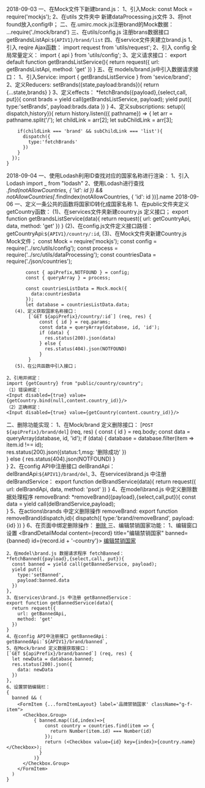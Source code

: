 2018-09-03
一、在Mock文件下新建brand.js：
    1、引入Mock:
      const Mock = require('mockjs');
    2、在utils 文件夹中 新建dataProcessing.js文件
    3、将not found放入config中；
二、在.umirc.mock.js注册brand的Mock数据：
    ...require('./mock/brand')
三、在utils/config.js 注册brans数据接口
    getBrandsListApi:`${APIV1}/brand/list`
四、在service文件夹建立brand.js
    1、引入 reqire Ajax函数：
    import request from 'utils/request';
    2、引入 config 全局常量定义：
    import { api } from 'utils/config';
    3、定义请求接口：
    export default function getBrandsListService(){
      return request({
        url: getBrandsListApi,
        method: 'get'
      })
    }
五、在 models/brand.js中引入数据请求接口：
    1、引入Service: 
    import { getBrandsListService } from 'sevice/brand';
    2、定义Reducers:
    setBrands({state,payload:brands}){
      return {...state,brands}
    }
    3、定义effects：
    *fetchBrands({payload},{select,call, put}){
      const brads = yield call(getBrandsListService, payload);
      yield put({
        type:'setBrands',
        payload:brads.data
      })
    }
    4、定义subscriptions:
    setup({ dispatch,history}){
      return history.listen(({ pathname}) => {
        let arr = pathname.split('/');
        let childLink = arr[2];
        let subChildLink = arr[3];

        if(childLink === 'brand' && subChildLink === 'list'){
          dispatch({
            type:'fetchBrands'
          })
        }
      });
    }

2018-09-04
一、使用Lodash利用ID查找对应的国家名称进行渲染：
    1、引入Lodash
    import _ from "lodash"
    2、使用Lodash进行查找
    _.find(notAllowCountries, { 'id': id }) && notAllowCountries[_.findIndex(notAllowCountries, { 'id': id })].name
2018-09-06
一、定义一条公共的函数将国家ID转化成国家名称
    1、在public文件夹定义getCountry函数：
       (1)、在services文件夹新建country.js 定义接口；
            export function getBrandsListService(data){
              return request({
                url: getCountryApi,
                data,
                method: 'get'
              })
            }
       (2)、在config.js文件定义接口路径：
            getCountryApi:`${APIV1}/country/:id`,
       (3)、在Mock文件夹新建Country.js Mock文件；
           const Mock = require('mockjs');
           const config = require('../src/utils/config');
           const process = require('../src/utils/dataProcessing');
           const countriesData = require('./json/countries');
           
           const { apiPrefix,NOTFOUND } = config;
           const { queryArray } = process;
           
           const countriesListData = Mock.mock({
             data:countriesData
           });
           let database = countriesListData.data;
       (4)、定义获取国家名称接口：
            [`GET ${apiPrefix}/country/:id`] (req, res) {
                const { id } = req.params;
                const data = queryArray(database, id, 'id');
                if (data) {
                  res.status(200).json(data)
                } else {
                  res.status(404).json(NOTFOUND)
                }
            }
       (5)、在公共函数中引入接口；
       
    2、引用并绑定：
    import {getCountry} from "public/country/country";
    （1）错误绑定：
    <Input disabled={true} value={getCountry.bind(null,content.country_id)}/>
    （2）正确绑定：
    <Input disabled={true} value={getCountry(content.country_id)}/>
二、删除功能实现：
    1、在Mock/brand 定义删除接口：
    [`POST ${apiPrefix}/brand/del`] (req, res) {
        const { id } = req.body;
        const data = queryArray(database, id, 'id');
        if (data) {
          database = database.filter(item => item.id !== id);      
          res.status(200).json({status:1,msg: '删除成功' })      
        } else {
          res.status(404).json(NOTFOUND)
        }    
    }
    2、在config API中注册接口 delBrandApi：
    delBrandApi:`${APIV1}/brand/del`,
    3、在services\brand.js 中注册 delBrandService：
    export function delBrandService(data){
      return request({
        url: delBrandApi,
        data,
        method: 'psot'
      })
    }
    4、在model\brand.js 中定义删除数据处理程序 removeBrand:
    *removeBrand({payload},{select,call,put}){
      const data = yield call(delBrandService,payload);      
    }
    5、在actions\brands 中定义删除操作 removeBrand:
    export function removeBrand(dispatch,id){
      dispatch({
        type:'brand/removeBrand',
        payload:{id}
      })
    }
    6、在页面中绑定删除操作：
    <a href="javascript:;" onClick={removeBrand.bind(null,record.id)}> 删除 </a>
三、编辑禁销国家功能：
    1、编辑窗口设置
    <BrandDetailModal
      content={record}
      title="编辑禁销国家"
      banned={banned}
      id={record.id + '-country'}>
      <a href="javascript:;"> 编辑禁销国家 </a>
    </BrandDetailModal>
    
    2、在model\brand.js 数据请求程序 fetchBanned：
    *fetchBanned({payload},{select,call, put}){
      const banned = yield call(getBannedService, payload);
      yield put({
        type:'setBanned',
        payload:banned.data
      })
    },
    3、在services\brand.js 中注册 getBannedService：
    export function getBannedService(data){
      return request({
        url: getBannedApi,    
        method: 'get'
      })
    }
    4、在config API中注册接口 getBannedApi：
    getBannedApi:`${APIV1}/brand/banned`,
    5、在Mock/brand 定义数据获取接口：
    [`GET ${apiPrefix}/brand/banned`] (req, res) {
      let newData = database.banned;
      res.status(200).json({
        data: newData
      })
    },
    6、设置禁销编辑栏：
    {
      banned && (
        <FormItem {...formItemLayout} label='品牌禁销国家' className="g-f-item">
          <Checkbox.Group>
              { banned.map((id,index)=>{
                  const country = countries.find(item => {
                    return Number(item.id) === Number(id)
                  });
                  return (<Checkbox value={id} key={index}>{country.name}</Checkbox>);
                }
              )}
          </Checkbox.Group>
        </FormItem>
      )
    }

